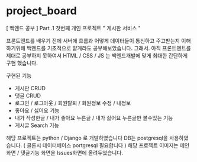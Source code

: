# project_board
[ 백엔드 공부 ] Part .1  첫번째 개인 프로젝트  " 게시판 서비스 " 

프론트엔드를 배우기 전에 서버에 흐름과 어떻게 데이터들이 통신하고 주고받는지 이해하기위해
백엔드를 기초적으로 얕게라도 공부해보았습니다. 그래서. 아직 프론트엔트를 제대로 공부하지 못하여서
HTML / CSS / JS 는 백엔드개발에 맞게 최대한 간단하게 구현 했습니다.

구현된 기능 
- 게시판 CRUD 
- 댓글 CRUD
- 로그인 / 로그아웃 / 회원탈퇴 / 회원정보 수정 / 내정보
- 좋아요 / 싫어요 기능
- 내가 작성한글 / 내가 좋아요 누른글 / 내가 싫어요 누른글만 볼수있는 기능
- 게시글 Search 기능

해당 프로젝트는 python / Django 로 개발하였습니다
DB는 postgresql을 사용하였습니다.
( 클론시 데이터베이스 portgresql 필요합니다 )
해당 프로젝트 이미지는 메인화면 / 댓글기능 화면을 Issues화면에 올려두었습니다.  
